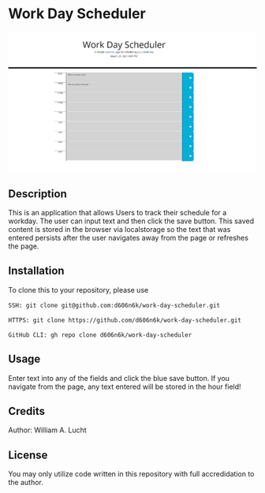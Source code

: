 # Work Day Scheduler


![Password Generator Image](header.png)

## Description
This is an application that allows Users to track their schedule for a workday. The user can input text and then click the save button. This saved content is stored in the browser via localstorage so the text that was entered persists after the user navigates away from the page or refreshes the page.

## Installation
To clone this to your repository, please use 
```
SSH: git clone git@github.com:d606n6k/work-day-scheduler.git
```
```
HTTPS: git clone https://github.com/d606n6k/work-day-scheduler.git
```
```
GitHub CLI: gh repo clone d606n6k/work-day-scheduler
```

## Usage
Enter text into any of the fields and click the blue save button. If you navigate from the page, any text entered will be stored in the hour field! 


## Credits
Author: William A. Lucht

## License
You may only utilize code written in this repository with full accredidation to the author.